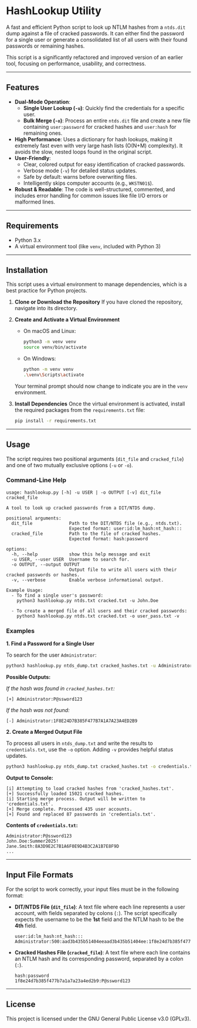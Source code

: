 # HashLookup Utility

A fast and efficient Python script to look up NTLM hashes from a `ntds.dit` dump against a file of cracked passwords. It can either find the password for a single user or generate a consolidated list of all users with their found passwords or remaining hashes.

This script is a significantly refactored and improved version of an earlier tool, focusing on performance, usability, and correctness.

---

## Features

* **Dual-Mode Operation**:
    * **Single User Lookup (`-u`)**: Quickly find the credentials for a specific user.
    * **Bulk Merge (`-o`)**: Process an entire `ntds.dit` file and create a new file containing `user:password` for cracked hashes and `user:hash` for remaining ones.
* **High Performance**: Uses a dictionary for hash lookups, making it extremely fast even with very large hash lists (O(N+M) complexity). It avoids the slow, nested loops found in the original script.
* **User-Friendly**:
    * Clear, colored output for easy identification of cracked passwords.
    * Verbose mode (`-v`) for detailed status updates.
    * Safe by default: warns before overwriting files.
    * Intelligently skips computer accounts (e.g., `WKSTN01$`).
* **Robust & Readable**: The code is well-structured, commented, and includes error handling for common issues like file I/O errors or malformed lines.

---

## Requirements

* Python 3.x
* A virtual environment tool (like `venv`, included with Python 3)

---

## Installation

This script uses a virtual environment to manage dependencies, which is a best practice for Python projects.

1.  **Clone or Download the Repository**
    If you have cloned the repository, navigate into its directory.

2.  **Create and Activate a Virtual Environment**

    * On macOS and Linux:
        ```sh
        python3 -m venv venv
        source venv/bin/activate
        ```
    * On Windows:
        ```sh
        python -m venv venv
        .\venv\Scripts\activate
        ```
    Your terminal prompt should now change to indicate you are in the `venv` environment.

3.  **Install Dependencies**
    Once the virtual environment is activated, install the required packages from the `requirements.txt` file:
    ```sh
    pip install -r requirements.txt
    ```

---

## Usage

The script requires two positional arguments (`dit_file` and `cracked_file`) and one of two mutually exclusive options (`-u` or `-o`).

### Command-Line Help

```
usage: hashlookup.py [-h] -u USER | -o OUTPUT [-v] dit_file cracked_file

A tool to look up cracked passwords from a DIT/NTDS dump.

positional arguments:
  dit_file              Path to the DIT/NTDS file (e.g., ntds.txt).
                        Expected format: user:id:lm_hash:nt_hash:::
  cracked_file          Path to the file of cracked hashes.
                        Expected format: hash:password

options:
  -h, --help            show this help message and exit
  -u USER, --user USER  Username to search for.
  -o OUTPUT, --output OUTPUT
                        Output file to write all users with their cracked passwords or hashes.
  -v, --verbose         Enable verbose informational output.

Example Usage:
  - To find a single user's password:
    python3 hashlookup.py ntds.txt cracked.txt -u John.Doe

  - To create a merged file of all users and their cracked passwords:
    python3 hashlookup.py ntds.txt cracked.txt -o user_pass.txt -v
```

### Examples

**1. Find a Password for a Single User**

To search for the user `Administrator`:

```sh
python3 hashlookup.py ntds_dump.txt cracked_hashes.txt -u Administrator
```

**Possible Outputs:**

*If the hash was found in `cracked_hashes.txt`:*
```
[+] Administrator:P@ssword123
```

*If the hash was not found:*
```
[-] Administrator:1F8E24D7B385F477B7A1A7A23A4ED2B9
```

**2. Create a Merged Output File**

To process all users in `ntds_dump.txt` and write the results to `credentials.txt`, use the `-o` option. Adding `-v` provides helpful status updates.

```sh
python3 hashlookup.py ntds_dump.txt cracked_hashes.txt -o credentials.txt -v
```

**Output to Console:**
```
[i] Attempting to load cracked hashes from 'cracked_hashes.txt'.
[+] Successfully loaded 15021 cracked hashes.
[i] Starting merge process. Output will be written to 'credentials.txt'.
[+] Merge complete. Processed 435 user accounts.
[+] Found and replaced 87 passwords in 'credentials.txt'.
```

**Contents of `credentials.txt`:**
```
Administrator:P@ssword123
John.Doe:Summer2025!
Jane.Smith:8A3D9E2C7B1A6F0E9D4B3C2A1B7E8F9D
...
```

---

## Input File Formats

For the script to work correctly, your input files must be in the following format:

* **DIT/NTDS File (`dit_file`)**: A text file where each line represents a user account, with fields separated by colons (`:`). The script specifically expects the username to be the **1st** field and the NTLM hash to be the **4th** field.
    ```
    user:id:lm_hash:nt_hash:::
    Administrator:500:aad3b435b51404eeaad3b435b51404ee:1f8e24d7b385f477b7a1a7a23a4ed2b9:::
    ```

* **Cracked Hashes File (`cracked_file`)**: A text file where each line contains an NTLM hash and its corresponding password, separated by a colon (`:`).
    ```
    hash:password
    1f8e24d7b385f477b7a1a7a23a4ed2b9:P@ssword123
    ```

---

## License

This project is licensed under the GNU General Public License v3.0 (GPLv3).
